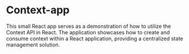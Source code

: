 # Context-app
This small React app serves as a demonstration of how to utilize the Context API in React. The application showcases how to create and consume context within a React application, providing a centralized state management solution.
